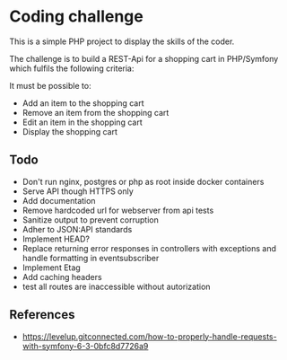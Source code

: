# Coding challenge

This is a simple PHP project to display the skills of the coder.

The challenge is to build a REST-Api for a shopping cart in PHP/Symfony which fulfils the following criteria:

It must be possible to:
- Add an item to the shopping cart 
- Remove an item from the shopping cart
- Edit an item in the shopping cart
- Display the shopping cart

## Todo

- Don't run nginx, postgres or php as root inside docker containers
- Serve API though HTTPS only
- Add documentation
- Remove hardcoded url for webserver from api tests
- Sanitize output to prevent corruption
- Adher to JSON:API standards
- Implement HEAD?
- Replace returning error responses in controllers with exceptions and handle formatting in eventsubscriber
- Implement Etag
- Add caching headers
- test all routes are inaccessible without autorization

## References
- https://levelup.gitconnected.com/how-to-properly-handle-requests-with-symfony-6-3-0bfc8d7726a9
